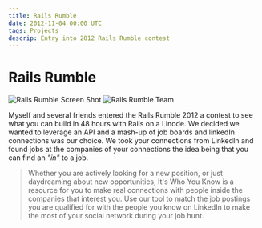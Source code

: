 ```yaml
---
title: Rails Rumble
date: 2012-11-04 00:00 UTC
tags: Projects
descrip: Entry into 2012 Rails Rumble contest
---
```


# Rails Rumble

![Rails Rumble Screen Shot](/images/projects/rails_rumble_01.jpg)
![Rails Rumble Team](/images/projects/rails_rumble_02.jpg)

Myself and several friends entered the Rails Rumble 2012 a contest to see what you can build in 48 hours with Rails on a Linode. We decided we wanted to leverage an API and a mash-up of job boards and linkedIn connections was our choice. We took your connections from LinkedIn and found jobs at the companies of your connections the idea being that you can find an _"in"_ to a job.

> Whether you are actively looking for a new position, or just daydreaming about new opportunities, It's Who You Know is a resource for you to make real connections with people inside the companies that interest you. Use our tool to match the job postings you are qualified for with the people you know on LinkedIn to make the most of your social network during your job hunt.